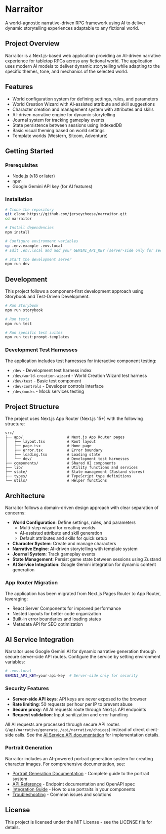 # Narraitor

A world-agnostic narrative-driven RPG framework using AI to deliver dynamic storytelling experiences adaptable to any fictional world.

## Project Overview

Narraitor is a Next.js-based web application providing an AI-driven narrative experience for tabletop RPGs across any fictional world. The application uses modern AI models to deliver dynamic storytelling while adapting to the specific themes, tone, and mechanics of the selected world.

## Features

- World configuration system for defining settings, rules, and parameters
- World Creation Wizard with AI-assisted attribute and skill suggestions
- Character creation and management system with attributes and skills
- AI-driven narrative engine for dynamic storytelling
- Journal system for tracking gameplay events
- State persistence between sessions using IndexedDB
- Basic visual theming based on world settings
- Template worlds (Western, Sitcom, Adventure)

## Getting Started

### Prerequisites

- Node.js (v18 or later)
- npm
- Google Gemini API key (for AI features)

### Installation

```bash
# Clone the repository
git clone https://github.com/jerseycheese/narraitor.git
cd narraitor

# Install dependencies
npm install

# Configure environment variables
cp .env.example .env.local
# Edit .env.local and add your GEMINI_API_KEY (server-side only for security)

# Start the development server
npm run dev
```

## Development

This project follows a component-first development approach using Storybook and Test-Driven Development.

```bash
# Run Storybook
npm run storybook

# Run tests
npm run test

# Run specific test suites
npm run test:prompt-templates
```

### Development Test Harnesses

The application includes test harnesses for interactive component testing:

- `/dev` - Development test harness index
- `/dev/world-creation-wizard` - World Creation Wizard test harness
- `/dev/test` - Basic test component
- `/dev/controls` - Developer controls interface
- `/dev/mocks` - Mock services testing

## Project Structure

The project uses Next.js App Router (Next.js 15+) with the following structure:

```
src/
├── app/                    # Next.js App Router pages
│   ├── layout.tsx          # Root layout
│   ├── page.tsx            # Home page
│   ├── error.tsx           # Error boundary
│   ├── loading.tsx         # Loading state
│   └── dev/                # Development test harnesses
├── components/             # Shared UI components
├── lib/                    # Utility functions and services
├── state/                  # State management (Zustand stores)
├── types/                  # TypeScript type definitions
└── utils/                  # Helper functions
```

## Architecture

Narraitor follows a domain-driven design approach with clear separation of concerns:

- **World Configuration**: Define settings, rules, and parameters
  - Multi-step wizard for creating worlds
  - AI-assisted attribute and skill generation
  - Default attributes and skills for quick setup
- **Character System**: Create and manage characters
- **Narrative Engine**: AI-driven storytelling with template system
- **Journal System**: Track gameplay events
- **State Management**: Persist game state between sessions using Zustand
- **AI Service Integration**: Google Gemini integration for dynamic content generation

### App Router Migration

The application has been migrated from Next.js Pages Router to App Router, leveraging:
- React Server Components for improved performance
- Nested layouts for better code organization
- Built-in error boundaries and loading states
- Metadata API for SEO optimization

## AI Service Integration

Narraitor uses Google Gemini AI for dynamic narrative generation through secure server-side API routes. Configure the service by setting environment variables:

```bash
# .env.local
GEMINI_API_KEY=your-api-key  # Server-side only for security
```

### Security Features

- **Server-side API keys**: API keys are never exposed to the browser
- **Rate limiting**: 50 requests per hour per IP to prevent abuse
- **Secure proxy**: All AI requests route through Next.js API endpoints
- **Request validation**: Input sanitization and error handling

All AI requests are processed through secure API routes (`/api/narrative/generate`, `/api/narrative/choices`) instead of direct client-side calls. See the [AI Service API documentation](docs/technical-guides/ai-service-api.md) for implementation details.

### Portrait Generation

Narraitor includes an AI-powered portrait generation system for creating character images. For comprehensive documentation, see:

- [Portrait Generation Documentation](docs/features/portrait-generation/) - Complete guide to the portrait system
- [API Reference](docs/features/portrait-generation/api.md) - Endpoint documentation and OpenAPI spec
- [Integration Guide](docs/features/portrait-generation/integration-guide.md) - How to use portraits in your components
- [Troubleshooting](docs/features/portrait-generation/troubleshooting.md) - Common issues and solutions

## License

This project is licensed under the MIT License - see the LICENSE file for details.
